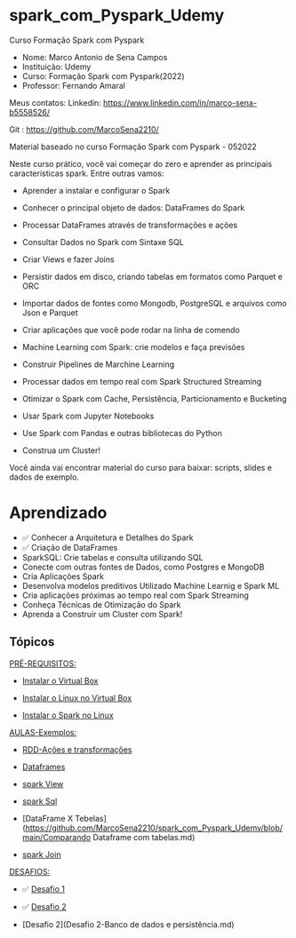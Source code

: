 # spark_com_Pyspark_Udemy

Curso Formação Spark com Pyspark 
- Nome: Marco Antonio de Sena Campos
- Instituição: Udemy
- Curso: Formação Spark com Pyspark(2022)
- Professor: Fernando Amaral

Meus contatos: 
Linkedin: https://www.linkedin.com/in/marco-sena-b5558526/

Git     : https://github.com/MarcoSena2210/


Material baseado no curso Formação Spark com Pyspark - 052022

Neste curso prático, você vai começar do zero e aprender as principais características spark. Entre outras vamos:

- Aprender a instalar e configurar o Spark

- Conhecer o principal objeto de dados: DataFrames do Spark

- Processar DataFrames através de transformações e ações

- Consultar Dados no Spark com Sintaxe SQL

- Criar Views e fazer Joins

- Persistir dados em disco, criando tabelas em formatos como Parquet e ORC

- Importar dados de fontes como Mongodb, PostgreSQL e arquivos como Json e Parquet

- Criar aplicações que você pode rodar na linha de comendo

- Machine Learning com Spark: crie modelos e faça previsões

- Construir Pipelines de Marchine Learning

- Processar dados em tempo real com Spark Structured Streaming

- Otimizar o Spark com Cache, Persistência, Particionamento e Bucketing

- Usar Spark com Jupyter Notebooks

- Use Spark com Pandas e outras bibliotecas do Python

- Construa um Cluster!

Você ainda vai encontrar material do curso para baixar: scripts, slides e dados de exemplo.

# Aprendizado
- ✅ Conhecer a Arquitetura e Detalhes do Spark
- ✅ Criação de DataFrames
- SparkSQL: Crie tabelas e consulta utilizando SQL
- Conecte com outras fontes de Dados, como Postgres e MongoDB
- Cria Aplicações Spark
- Desenvolva modelos preditivos Utilizado Machine Learnig e Spark ML
- Cria aplicações próximas ao tempo real com Spark Streaming
- Conheça Técnicas de Otimização do Spark
- Aprenda a Construir um Cluster com Spark!

## Tópicos 
[PRÉ-REQUISITOS:]()

- [Instalar o Virtual Box](https://www.virtualbox.org/wiki/Downloads)

- [Instalar o Linux no Virtual Box](https://github.com/MarcoSena2210/spark_com_Pyspark_Udemy/blob/main/Instalar%20o%20Linux%20no%20Virtual%20Box.md)

- [Instalar o Spark no Linux](https://github.com/MarcoSena2210/spark_com_Pyspark_Udemy/blob/main/Instalar%20o%20spark%20no%20linux-ubuntu.md)

[AULAS-Exemplos:]()

- [RDD-Ações e transformações](https://github.com/MarcoSena2210/spark_com_Pyspark_Udemy/blob/main/rdd_acoes_transformacoes.md)

- [Dataframes](https://github.com/MarcoSena2210/spark_com_Pyspark_Udemy/blob/main/dataframes.md)

- [spark View](https://github.com/MarcoSena2210/spark_com_Pyspark_Udemy/blob/main/spark-VIEW.md)


- [spark Sql](https://github.com/MarcoSena2210/spark_com_Pyspark_Udemy/blob/main/spark-SQL.md)


- [DataFrame X Tebelas](https://github.com/MarcoSena2210/spark_com_Pyspark_Udemy/blob/main/Comparando Dataframe com tabelas.md)

- [spark Join](https://github.com/MarcoSena2210/spark_com_Pyspark_Udemy/blob/main/spark-JOIN.md)







[DESAFIOS:]()

- ✅ [Desafio 1](https://github.com/MarcoSena2210/spark_com_Pyspark_Udemy/blob/main/Desafio%201-Dados%20de%20varejo.md)

- ✅ [Desafio 2](https://github.com/MarcoSena2210/spark_com_Pyspark_Udemy/blob/main/Desafio%202-Banco%20de%20dados%20e%20persist%C3%AAncia.md)

- [Desafio 2](Desafio 2-Banco de dados e persistência.md)

